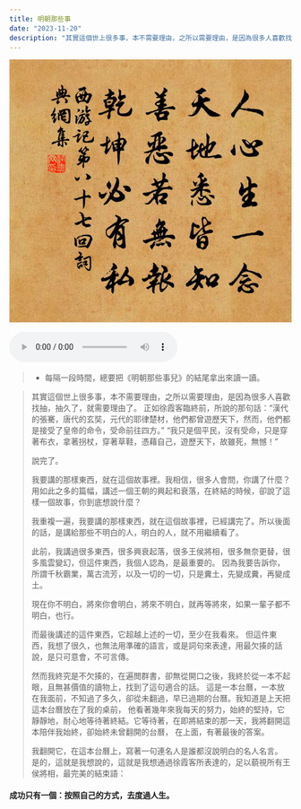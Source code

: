```yaml
---
title: 明朝那些事
date: "2023-11-20"
description: "其實這個世上很多事，本不需要理由，之所以需要理由，是因為很多人喜歡找抽，抽久了，就需要理由了。"
---
```


![西遊記](./xiyouji.jpg)

<audio controls autoplay loop>
  <source src="/bgm.mp3" type="audio/mp3" />
  Your browser does not support the audio element.
</audio>

> - 每隔一段時間，總要把《明朝那些事兒》的結尾拿出來讀一讀。

> 其實這個世上很多事，本不需要理由，之所以需要理由，是因為很多人喜歡找抽，抽久了，就需要理由了。
> 正如徐霞客臨終前，所說的那句話：“漢代的張騫，唐代的玄奘，元代的耶律楚材，他們都曾遊歷天下，然而，他們都是接受了皇帝的命令，受命前往四方。”
> “我只是個平民，沒有受命，只是穿著布衣，拿著拐杖，穿著草鞋，憑藉自己，遊歷天下，故雖死，無憾！”
>
> 說完了。
>
> 我要講的那樣東西，就在這個故事裡。我相信，很多人會問，你講了什麼？
> 用如此之多的篇幅，講述一個王朝的興起和衰落，在終結的時候，卻說了這樣一個故事，你到底想說什麼？
>
> 我重複一遍，我要講的那樣東西，就在這個故事裡，已經講完了。所以後面的話，是講給那些不明白的人，明白的人，就不用繼續看了。
>
> 此前，我講過很多東西，很多興衰起落，很多王侯將相，很多無奈更替，很多風雲變幻，但這件東西，我個人認為，是最重要的。
> 因為我要告訴你，所謂千秋霸業，萬古流芳，以及一切的一切，只是糞土，先變成糞，再變成土。
>
> 現在你不明白，將來你會明白，將來不明白，就再等將來，如果一輩子都不明白，也行。
>
> 而最後講述的這件東西，它超越上述的一切，至少在我看來。
> 但這件東西，我想了很久，也無法用準確的語言，或是詞句來表達，用最欠揍的話說，是只可意會，不可言傳。
>
> 然而我終究是不欠揍的，在遍閲群書，卻無從開口之後，我終於從一本不起眼，且無甚價值的讀物上，找到了這句適合的話。
> 這是一本台曆，一本放在我面前，不知過了多久，卻從未翻過，早已過期的台曆。我知道是上天把這本台曆放在了我的桌前，
> 他看著幾年來我每天的努力，始終的堅持，它靜靜地，耐心地等待著終結。它等待著，在即將結束的那一天，我將翻開這本陪伴我始終，卻始終未曾翻開的台曆，
> 在上面，有著最後的答案。
>
> 我翻開它，在這本台曆上，寫著一句連名人是誰都沒說明白的名人名言。
> 是的，這就是我想說的，這就是我想通過徐霞客所表達的，足以藐視所有王侯將相，最完美的結束語：

#### 成功只有一個：按照自己的方式，去度過人生。

